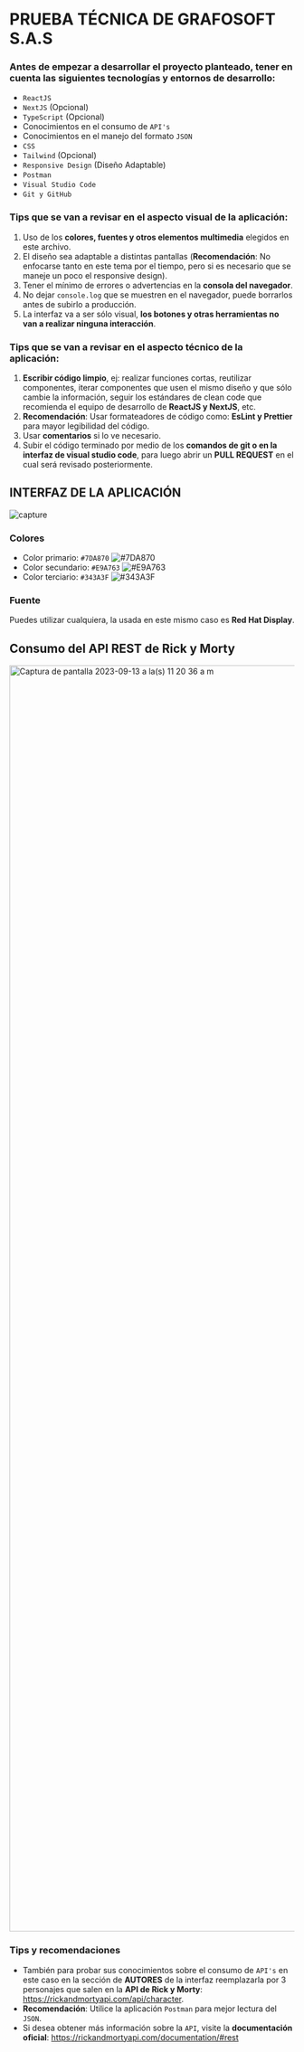 # PRUEBA TÉCNICA DE GRAFOSOFT S.A.S

### Antes de empezar a desarrollar el proyecto planteado, tener en cuenta las siguientes tecnologías y entornos de desarrollo:
* `ReactJS`
* `NextJS` (Opcional)
* `TypeScript` (Opcional)
* Conocimientos en el consumo de `API's`
* Conocimientos en el manejo del formato `JSON`
* `CSS`
* `Tailwind` (Opcional)
* `Responsive Design` (Diseño Adaptable)
* `Postman`
* `Visual Studio Code`
* `Git y GitHub`

### Tips que se van a revisar en el aspecto visual de la aplicación:
1. Uso de los **colores, fuentes y otros elementos multimedia** elegidos en este archivo.
2. El diseño sea adaptable a distintas pantallas (**Recomendación**: No enfocarse tanto en este tema por el tiempo, pero si es necesario que se maneje un poco el responsive design).
3. Tener el mínimo de errores o advertencias en la **consola del navegador**.
4. No dejar `console.log` que se muestren en el navegador, puede borrarlos antes de subirlo a producción.
5. La interfaz va a ser sólo visual, **los botones y otras herramientas no van a realizar ninguna interacción**.

### Tips que se van a revisar en el aspecto técnico de la aplicación:
1. **Escribir código limpio**, ej: realizar funciones cortas, reutilizar componentes, iterar componentes que usen el mismo diseño y que sólo cambie la información, seguir los estándares de clean code que recomienda el equipo de desarrollo de **ReactJS y NextJS**, etc.
2. **Recomendación**: Usar formateadores de código como: **EsLint y Prettier** para mayor legibilidad del código.
3. Usar **comentarios** si lo ve necesario.
4. Subir el código terminado por medio de los **comandos de git o en la interfaz de visual studio code**, para luego abrir un **PULL REQUEST** en el cual será revisado posteriormente.

## INTERFAZ DE LA APLICACIÓN
![capture](https://user-images.githubusercontent.com/55358669/80931677-07d63d80-8d81-11ea-8bd8-44689eac6b97.jpg)

### Colores
* Color primario: `#7DA870` ![#7DA870](https://placehold.co/15x15/7DA870/7DA870.png)
* Color secundario: `#E9A763` ![#E9A763](https://placehold.co/15x15/E9A763/E9A763.png)
* Color terciario: `#343A3F` ![#343A3F](https://placehold.co/15x15/343A3F/343A3F.png)

### Fuente
Puedes utilizar cualquiera, la usada en este mismo caso es **Red Hat Display**.


## Consumo del API REST de Rick y Morty
<img width="2240" alt="Captura de pantalla 2023-09-13 a la(s) 11 20 36 a m" src="https://github.com/desarrollo-grafosoft/test/assets/81700433/341ece40-86d8-46ed-b016-6ba53d03771d">

### Tips y recomendaciones
* También para probar sus conocimientos sobre el consumo de `API's` en este caso en la sección de **AUTORES** de la interfaz reemplazarla por 3 personajes que salen en la **API de Rick y Morty**: https://rickandmortyapi.com/api/character.
* **Recomendación**: Utilice la aplicación `Postman` para mejor lectura del `JSON`.
* Si desea obtener más información sobre la `API`, visite la **documentación oficial**: https://rickandmortyapi.com/documentation/#rest 
